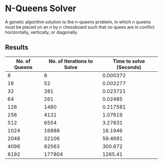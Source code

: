 # N-Queens Solver

A genetic algorithm solution to the n-queens problem, in which n queens must be
placed on an n by n chessboard such that no quees are in conflict horizontally,
vertically, or diagonally.

## Results

| No. of Queens | No. of Iterations to Solve | Time to solve (Seconds) |
|---------------|----------------------------|-------------------------|
| 8             | 8                          | 0.000372                |
| 16            | 52                         | 0.002277                |
| 32            | 381                        | 0.023721                |
| 64            | 261                        | 0.02485                 |
| 128           | 1480                       | 0.217581                |
| 256           | 4131                       | 1.07619                 |
| 512           | 6554                       | 3.27831                 |
| 1024          | 16888                      | 16.1946                 |
| 2048          | 32106                      | 59.4691                 |
| 4096          | 82563                      | 300.672                 |
| 8192          | 177804                     | 1265.41                 |

